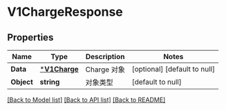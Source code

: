 # V1ChargeResponse

## Properties
Name | Type | Description | Notes
------------ | ------------- | ------------- | -------------
**Data** | [***V1Charge**](v1Charge.md) | Charge 对象 | [optional] [default to null]
**Object** | **string** | 对象类型 | [default to null]

[[Back to Model list]](../README.md#documentation-for-models) [[Back to API list]](../README.md#documentation-for-api-endpoints) [[Back to README]](../README.md)


